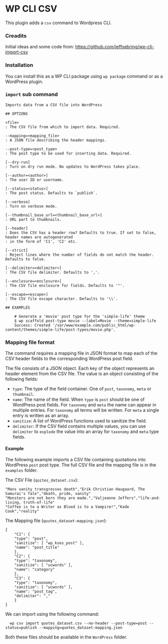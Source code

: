 # WP CLI CSV

This plugin adds a `csv` command to Wordpress CLI.

### Creadits

Initial ideas and some code from: https://github.com/jeffsebring/wp-cli-import-csv

### Installation

You can install this as a WP CLI package using `wp package` command or as a WordPress plugin.

### `import` sub command

    Imports data from a CSV file into WordPress
    
    ## OPTIONS
    
    <file>
    : The CSV file from which to import data. Required.
    
    --mapping=<mapping_file>
    : A JSON file describing the header mappings.
    
    --post-type=<post_type>
    : The post type to be used for inserting data. Required.
    
    [--dry-run]
    : Turn on dry run mode. No updates to WordPress takes place.
    
    [--author=<author>]
    : The user ID or username.
    
    [--status=<status>]
    : The post status. Defaults to `publish`.
    
    [--verbose]
    : Turn on verbose mode.
    
    [--thumbnail_base_url=<thumbnail_base_url>]
    : URL part to thumbnails.
    
    [--header]
	: Does the CSV has a header row? Defaults to true. If set to false, header names are autogenerated
	: in the form of 'C1', 'C2' etc.
    
    [--strict]
    : Reject lines where the number of fields do not match the header. Defaults to false.
    
    [--delimiter=<delimiter>]
    : The CSV file delimiter. Defaults to ','.
    
    [--enclosure=<enclosure>]
    : The CSV file enclosure for fields. Defaults to '"'.
    
    [--escape=<escape>]
    : The CSV file escape character. Defaults to '\\'.
    
    ## EXAMPLES
    
        # Generate a 'movie' post type for the 'simple-life' theme
        $ wp scaffold post-type movie --label=Movie --theme=simple-life
        Success: Created '/var/www/example.com/public_html/wp-content/themes/simple-life/post-types/movie.php'.
    

### Mapping file format

The command requires a mapping file in JSON format to map each of the CSV header fields to the corresponding WordPress post field.

The file consists of a JSON object. Each key of the object represents an header element from the CSV file. The value is an object consisting of the following fields:

* `type`: The type of the field container. One of `post`, `taxonomy`, `meta` or `thumbnail`.
* `name`: The name of the field. When `type` is `post` should be one of WordPress post fields. For `taxonomy` and `meta` the name can appear in multiple entries. For `taxonomy` all terms will be written. For `meta` a single entry is written as an array.
* `sanitize`: A list of WordPress functions used to sanitize the field.
* `delimiter`: If the CSV field contains multiple values, you can use `delimiter` to `explode` the value into an array for `taxonomy` and `meta` type fields.

#### Example

The following example imports a CSV file containing quotations into WordPress `post` post type. The full CSV file and the mapping file is in the `examples` folder.

The CSV File (`quites_dataset.csv`):

	"Mans vanity transgresses death","Erik Christian Haugaard, The Samurai's Tale","death, pride, vanity"
	"Monsters are not born they are made.","Valjeanne Jeffers","life-and-living, truth-of-life"
	"Coffee is to a Writer as Blood is to a Vampire!","Kade Cook","reality"

The Mapping file (`quutes_dataset-mapping.json`):

	{
	    "C1": {
		"type": "post",
		"sanitize": [ "wp_kses_post" ],
		"name": "post_title"
	    },
	    "C2": {
		"type": "taxonomy",
		"sanitize": [ "ucwords" ],
		"name": "category"
	    },
	    "C3": {
		"type": "taxonomy",
		"sanitize": [ "ucwords" ],
		"name": "post_tag",
		"delimiter": ","
	    }
	}

We can import using the following command:

```
  wp csv import quotes_dataset.csv --no-header --post-type=post --status=publish --mapping=quotes_dataset-mapping.json
```
Both these files should be available in the `WordPress` folder.

